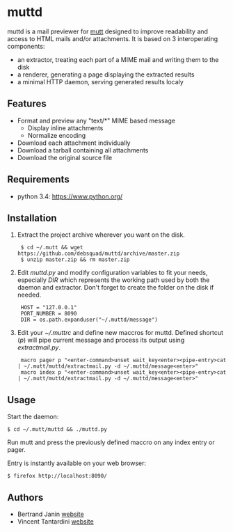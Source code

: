 muttd
=====
muttd is a mail previewer for [mutt](http://www.mutt.org/) designed to improve readability and access to HTML mails and/or attachments. It is based on 3 interoperating components:
* an extractor, treating each part of a MIME mail and writing them to the disk
* a renderer, generating a page displaying the extracted results
* a minimal HTTP daemon, serving generated results localy

## Features
* Format and preview any "text/*" MIME based message
  * Display inline attachments
  * Normalize encoding
* Download each attachment individually
* Download a tarball containing all attachments
* Download the original source file

## Requirements
* python 3.4: https://www.python.org/

## Installation
1. Extract the project archive wherever you want on the disk.

        $ cd ~/.mutt && wget https://github.com/debsquad/muttd/archive/master.zip 
        $ unzip master.zip && rm master.zip

2. Edit _muttd.py_ and modify configuration variables to fit your needs, especially _DIR_ which represents the working path used by both the daemon and extractor. Don't forget to create the folder on the disk if needed.

        HOST = "127.0.0.1"                                                          
        PORT_NUMBER = 8090                                                          
        DIR = os.path.expanduser("~/.muttd/message")

3. Edit your _~/.muttrc_ and define new maccros for muttd. Defined shortcut (_p_) will pipe current message and process its output using _extractmail.py_.

        macro pager p "<enter-command>unset wait_key<enter><pipe-entry>cat | ~/.mutt/muttd/extractmail.py -d ~/.muttd/message<enter>"
        macro index p "<enter-command>unset wait_key<enter><pipe-entry>cat | ~/.mutt/muttd/extractmail.py -d ~/.muttd/message<enter>"

## Usage
Start the daemon: 
```
$ cd ~/.mutt/muttd && ./muttd.py
```
Run mutt and press the previously defined maccro on any index entry or pager.

Entry is instantly available on your web browser: 
```
$ firefox http://localhost:8090/
```
## Authors
* Bertrand Janin [website](http://tamentis.com/)
* Vincent Tantardini [website](http://www.vtcreative.fr/)
